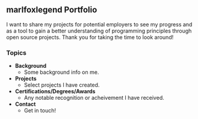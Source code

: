 

## marlfoxlegend Portfolio

I want to share my projects for potential employers to see my progress and as a tool to gain a better
understanding of programming principles through open source projects.
Thank you for taking the time to look around!

### Topics
+ **Background**
  + Some background info on me.
+ **Projects**
  + Select projects I have created.
+ **Certifications/Degrees/Awards**
  + Any notable recognition or acheivement I have received.
+ **Contact**
  + Get in touch!
